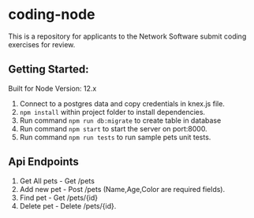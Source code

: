 # coding-node
This is a repository for applicants to the Network Software submit coding exercises for review.

## Getting Started:
Built for Node Version: 12.x

1. Connect to a postgres data and copy credentials in knex.js file.
2. `npm install` within project folder to install dependencies.
3. Run command `npm run db:migrate` to create table in database
4. Run command `npm start` to start the server on port:8000.
5. Run command `npm run tests` to run sample pets unit tests.

## Api Endpoints
1. Get All pets - Get /pets
2. Add new pet - Post /pets  (Name,Age,Color are required fields).
3. Find pet -  Get /pets/{id}
4. Delete pet -  Delete /pets/{id}.

